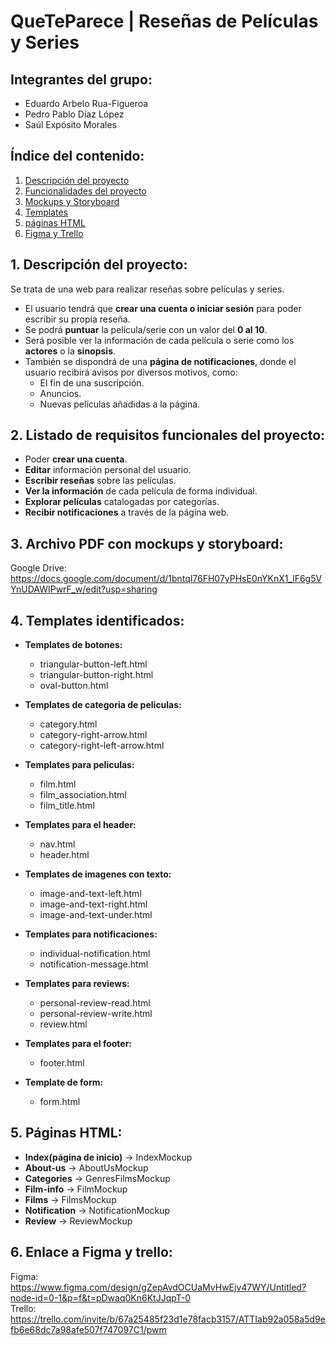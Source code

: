 # QueTeParece | Reseñas de Películas y Series

## Integrantes del grupo:
- Eduardo Arbelo Rua-Figueroa
- Pedro Pablo Díaz López
- Saúl Expósito Morales

## Índice del contenido:
1. [Descripción del proyecto](#1-descripción-del-proyecto)
2. [Funcionalidades del proyecto](#2-listado-de-requisitos-funcionales-del-proyecto)
3. [Mockups y Storyboard](#3-archivo-pdf-con-mockups-y-storyboard)
4. [Templates](#4-templates-identificados)
5. [páginas HTML](#5-páginas-html)
6. [Figma y Trello](#6-enlace-a-figma-y-trello)

## 1. Descripción del proyecto:
Se trata de una web para realizar reseñas sobre películas y series.  

- El usuario tendrá que **crear una cuenta o iniciar sesión** para poder escribir su propia reseña.  
- Se podrá **puntuar** la película/serie con un valor del **0 al 10**.  
- Será posible ver la información de cada película o serie como los **actores** o la **sinopsis**.  
- También se dispondrá de una **página de notificaciones**, donde el usuario recibirá avisos por diversos motivos, como:
  - El fin de una suscripción.
  - Anuncios.
  - Nuevas películas añadidas a la página.

## 2. Listado de requisitos funcionales del proyecto:
- Poder **crear una cuenta**.  
- **Editar** información personal del usuario.  
- **Escribir reseñas** sobre las películas.  
- **Ver la información** de cada película de forma individual.  
- **Explorar películas** catalogadas por categorías.  
- **Recibir notificaciones** a través de la página web.  

## 3. Archivo PDF con mockups y storyboard:
  Google Drive:  https://docs.google.com/document/d/1bntql76FH07yPHsE0nYKnX1_lF6g5VYnUDAWIPwrF_w/edit?usp=sharing  

## 4. Templates identificados:
- **Templates de botones:**
  - triangular-button-left.html
  - triangular-button-right.html
  - oval-button.html
- **Templates de categoria de peliculas:**
  - category.html
  - category-right-arrow.html
  - category-right-left-arrow.html
- **Templates para peliculas:**
  - film.html
  - film_association.html
  - film_title.html
- **Templates para el header:**
  - nav.html
  - header.html
- **Templates de imagenes con texto:**
  - image-and-text-left.html
  - image-and-text-right.html
  - image-and-text-under.html

- **Templates para notificaciones:**
  - individual-notification.html
  - notification-message.html
- **Templates para reviews:**
  - personal-review-read.html
  - personal-review-write.html
  - review.html
- **Templates para el footer:**
  - footer.html
- **Template de form:**
  - form.html
## 5. Páginas HTML: 
- **Index(página de inicio)** -> IndexMockup
- **About-us** -> AboutUsMockup
- **Categories** -> GenresFilmsMockup
- **Film-info** -> FilmMockup
- **Films** -> FilmsMockup
- **Notification** -> NotificationMockup
- **Review** -> ReviewMockup
## 6. Enlace a Figma y trello:  
  Figma:  https://www.figma.com/design/gZepAvdOCUaMvHwEjv47WY/Untitled?node-id=0-1&p=f&t=pDwaq0Kn6KtJJqpT-0  
  Trello: https://trello.com/invite/b/67a25485f23d1e78facb3157/ATTIab92a058a5d9efb6e68dc7a98afe507f747097C1/pwm
